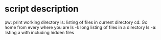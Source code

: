 # script description
pw: print working directory
ls: listing of files in current directory
cd: Go home from every where you are
ls -l: long listing of files in a directory
ls -a: listing a with including hidden files
